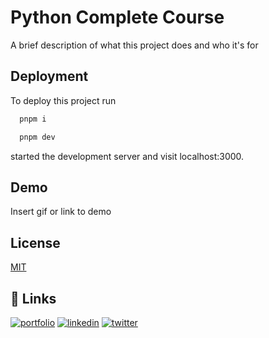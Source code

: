 
# Python Complete Course

A brief description of what this project does and who it's for


## Deployment

To deploy this project run

```bash
  pnpm i
```

```bash
  pnpm dev
```

started the development server and visit localhost:3000.

## Demo

Insert gif or link to demo


## License

[MIT](https://choosealicense.com/licenses/mit/)


## 🔗 Links
[![portfolio](https://img.shields.io/badge/my_portfolio-000?style=for-the-badge&logo=ko-fi&logoColor=white)](https://katherineoelsner.com/)
[![linkedin](https://img.shields.io/badge/linkedin-0A66C2?style=for-the-badge&logo=linkedin&logoColor=white)](https://www.linkedin.com/)
[![twitter](https://img.shields.io/badge/twitter-1DA1F2?style=for-the-badge&logo=twitter&logoColor=white)](https://twitter.com/)


